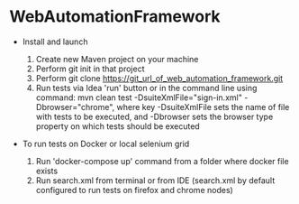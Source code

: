 # WebAutomationFramework



- Install and launch

    1. Create new Maven project on your machine
    2. Perform git init in that project
    3. Perform git clone https://git_url_of_web_automation_framework.git
    4. Run tests via Idea 'run' button or in the command line using command:
    mvn clean test -DsuiteXmlFile="sign-in.xml" -Dbrowser="chrome", where
    key -DsuiteXmlFile sets the name of file with tests to be executed, and -Dbrowser sets the browser type property on which tests should be executed
    
    

 
- To run tests on Docker or local selenium grid

    1. Run 'docker-compose up' command from a folder where docker file exists
    2. Run search.xml from terminal or from IDE (search.xml by default configured to run tests on firefox and chrome nodes)
